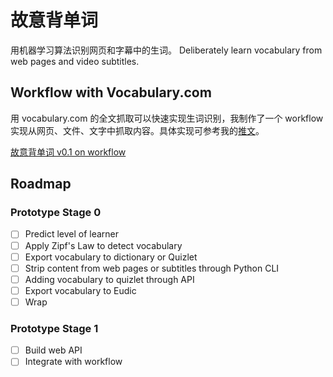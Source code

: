 # 故意背单词
用机器学习算法识别网页和字幕中的生词。
Deliberately learn vocabulary from web pages and video subtitles.

## Workflow with Vocabulary.com
用 vocabulary.com 的全文抓取可以快速实现生词识别，我制作了一个 workflow 实现从网页、文件、文字中抓取内容。具体实现可参考我的[推文](https://twitter.com/tiewuz/status/976509852502642688)。

[故意背单词 v0.1 on workflow](https://workflow.is/workflows/bb981f6b23f44686b719dace8ec87120)

## Roadmap
### Prototype Stage 0
- [ ] Predict level of learner
- [ ] Apply Zipf's Law to detect vocabulary
- [ ] Export vocabulary to dictionary or Quizlet
- [ ] Strip content from web pages or subtitles through Python CLI
- [ ] Adding vocabulary to quizlet through API
- [ ] Export vocabulary to Eudic
- [ ] Wrap
### Prototype Stage 1
- [ ] Build web API
- [ ] Integrate with workflow
